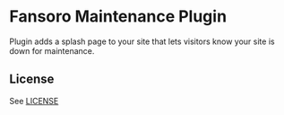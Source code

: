 # Fansoro Maintenance Plugin
Plugin adds a splash page to your site that lets visitors know your site is down for maintenance.

## License
See [LICENSE](https://github.com/fansoro/fansoro-plugin-maintenance/blob/master/LICENSE)
